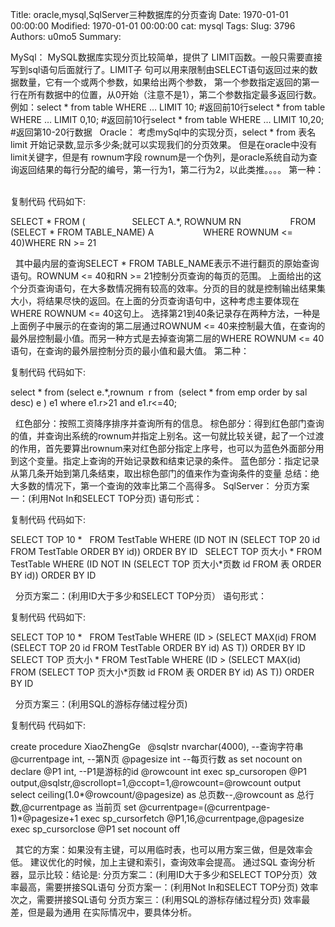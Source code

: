 Title: oracle,mysql,SqlServer三种数据库的分页查询
Date: 1970-01-01 00:00:00
Modified: 1970-01-01 00:00:00
cat: mysql
Tags: 
Slug: 3796
Authors: u0mo5 
Summary: 

MySql：
MySQL数据库实现分页比较简单，提供了 LIMIT函数。一般只需要直接写到sql语句后面就行了。LIMIT子 
句可以用来限制由SELECT语句返回过来的数据数量，它有一个或两个参数，如果给出两个参数， 
第一个参数指定返回的第一行在所有数据中的位置，从0开始（注意不是1），第二个参数指定最多返回行数。例如：select * from table 
WHERE … LIMIT 10; #返回前10行select * from table WHERE … LIMIT 0,10; 
#返回前10行select * from table WHERE … LIMIT 10,20; #返回第10-20行数据
 
Oracle：
考虑mySql中的实现分页，select * from 表名  limit 开始记录数,显示多少条;就可以实现我们的分页效果。
但是在oracle中没有limit关键字，但是有 rownum字段
rownum是一个伪列，是oracle系统自动为查询返回结果的每行分配的编号，第一行为1，第二行为2，以此类推。。。。
第一种：
 

复制代码 
代码如下:

SELECT * FROM (                   
SELECT A.*, ROWNUM RN                    FROM (SELECT * FROM TABLE_NAME) A 
                   WHERE ROWNUM &lt;= 40)WHERE RN &gt;= 21
 
 


 
其中最内层的查询SELECT * FROM TABLE_NAME表示不进行翻页的原始查询语句。ROWNUM &lt;= 40和RN &gt;= 
21控制分页查询的每页的范围。
上面给出的这个分页查询语句，在大多数情况拥有较高的效率。分页的目的就是控制输出结果集大小，将结果尽快的返回。在上面的分页查询语句中，这种考虑主要体现在WHERE 
ROWNUM &lt;= 40这句上。
选择第21到40条记录存在两种方法，一种是上面例子中展示的在查询的第二层通过ROWNUM &lt;= 
40来控制最大值，在查询的最外层控制最小值。而另一种方式是去掉查询第二层的WHERE ROWNUM &lt;= 
40语句，在查询的最外层控制分页的最小值和最大值。
第二种：
 

复制代码 
代码如下:

select * 
from (select e.*,rownum  r from  
(select * from emp order by sal desc) e ) e1 where e1.r&gt;21 and e1.r&lt;=40;
 
 


 
红色部分：按照工资降序排序并查询所有的信息。 
棕色部分：得到红色部门查询的值，并查询出系统的rownum并指定上别名。这一句就比较关键，起了一个过渡的作用，首先要算出rownum来对红色部分指定上序号，也可以为蓝色外面部分用到这个变量。指定上查询的开始记录数和结束记录的条件。
蓝色部分：指定记录从第几条开始到第几条结束，取出棕色部门的值来作为查询条件的变量
总结：绝大多数的情况下，第一个查询的效率比第二个高得多。 
SqlServer：
分页方案一：(利用Not In和SELECT TOP分页)
语句形式：
 

复制代码 
代码如下:

SELECT TOP 10 *
 
FROM TestTable
WHERE (ID NOT IN
(SELECT TOP 20 id
FROM TestTable
ORDER BY id))
ORDER BY ID
 
SELECT TOP 页大小 *
FROM TestTable
WHERE (ID NOT IN
(SELECT TOP 页大小*页数 id
FROM 表
ORDER BY id))
ORDER BY ID
 


 
分页方案二：(利用ID大于多少和SELECT TOP分页）
语句形式：
 

复制代码 
代码如下:

SELECT TOP 10 *
 
FROM TestTable
WHERE (ID &gt;
(SELECT MAX(id)
FROM (SELECT TOP 20 id
FROM TestTable
ORDER BY id) AS T))
ORDER BY ID
 
SELECT TOP 页大小 *
FROM TestTable
WHERE (ID &gt;
(SELECT MAX(id)
FROM (SELECT TOP 页大小*页数 id
FROM 表
ORDER BY id) AS T))
ORDER BY ID
 


 
分页方案三：(利用SQL的游标存储过程分页)
 

复制代码 
代码如下:

create procedure XiaoZhengGe
 
@sqlstr nvarchar(4000), --查询字符串
@currentpage int, --第N页
@pagesize int --每页行数
as
set nocount on
declare @P1 int, --P1是游标的id
@rowcount int
exec sp_cursoropen @P1 
output,@sqlstr,@scrollopt=1,@ccopt=1,@rowcount=@rowcount output
select ceiling(1.0*@rowcount/@pagesize) as 总页数--,@rowcount as 
总行数,@currentpage as 当前页
set @currentpage=(@currentpage-1)*@pagesize+1
exec sp_cursorfetch @P1,16,@currentpage,@pagesize
exec sp_cursorclose @P1
set nocount off
 


 
其它的方案：如果没有主键，可以用临时表，也可以用方案三做，但是效率会低。
建议优化的时候，加上主键和索引，查询效率会提高。
通过SQL 查询分析器，显示比较：结论是:
分页方案二：(利用ID大于多少和SELECT TOP分页）效率最高，需要拼接SQL语句
分页方案一：(利用Not In和SELECT TOP分页) 效率次之，需要拼接SQL语句
分页方案三：(利用SQL的游标存储过程分页) 效率最差，但是最为通用
在实际情况中，要具体分析。 
